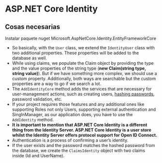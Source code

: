 # ASP.NET Core Identity

## Cosas necesarias

Instalar paquete nuget Microsoft.AspNetCore.Identity.EntityFrameworkCore

- So basically, with the `User` class, we extend the `IdentityUser` class with two additional properties. These properties will be added to the database as well.
- While using claims, we populate the Claim object by providing the type and the value properties of the string type (**new Claim(string type, string value)**). But if we have something more complex, we should use a custom property. Additionally, both ways are searchable but the custom properties are a way to go if we search a lot.
- The `AddIdentityCore` method adds the services that are necessary for user-management actions, such as creating users, [hashing passwords](https://code-maze.com/data-protection-aspnet-core/), password validation, etc.
- If your project requires those features and any additional ones like supporting Roles not only Users, supporting external authentication and SingInManager, as our application does, you have to use the `AddIdentity` method.
- **It is important to mention that ASP.NET Core Identity is a different thing from the Identity Server. ASP.NET Core Identity is a user store whilst the Identity Server offers protocol support for Open ID Connect.**
- Authentication is a process of confirming a user’s identity.
- If the user exists and the password matches the hashed password from the database, we create the `ClaimsIdentity` object with two claims inside (Id and UserName).